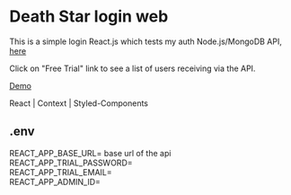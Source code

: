 # Death Star login web

This is a simple login React.js which tests my auth Node.js/MongoDB API, [here](https://github.com/alexbelloni/deathstart-authapi)  
  
Click on "Free Trial" link to see a list of users receiving via the API.

[Demo](https://deathstar-web.vercel.app/)  

React | Context | Styled-Components  

## .env

REACT_APP_BASE_URL= base url of the api  
REACT_APP_TRIAL_PASSWORD=  
REACT_APP_TRIAL_EMAIL=  
REACT_APP_ADMIN_ID=  

